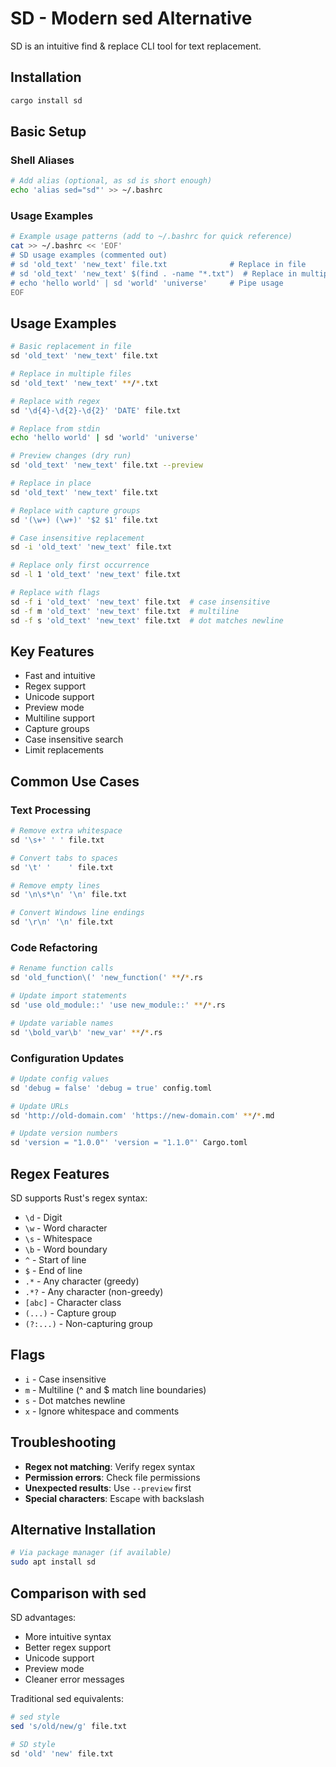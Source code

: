 # SD - Modern sed Alternative

SD is an intuitive find & replace CLI tool for text replacement.

## Installation

```bash
cargo install sd
```

## Basic Setup

### Shell Aliases

```bash
# Add alias (optional, as sd is short enough)
echo 'alias sed="sd"' >> ~/.bashrc
```

### Usage Examples

```bash
# Example usage patterns (add to ~/.bashrc for quick reference)
cat >> ~/.bashrc << 'EOF'
# SD usage examples (commented out)
# sd 'old_text' 'new_text' file.txt              # Replace in file
# sd 'old_text' 'new_text' $(find . -name "*.txt")  # Replace in multiple files
# echo 'hello world' | sd 'world' 'universe'     # Pipe usage
EOF
```

## Usage Examples

```bash
# Basic replacement in file
sd 'old_text' 'new_text' file.txt

# Replace in multiple files
sd 'old_text' 'new_text' **/*.txt

# Replace with regex
sd '\d{4}-\d{2}-\d{2}' 'DATE' file.txt

# Replace from stdin
echo 'hello world' | sd 'world' 'universe'

# Preview changes (dry run)
sd 'old_text' 'new_text' file.txt --preview

# Replace in place
sd 'old_text' 'new_text' file.txt

# Replace with capture groups
sd '(\w+) (\w+)' '$2 $1' file.txt

# Case insensitive replacement
sd -i 'old_text' 'new_text' file.txt

# Replace only first occurrence
sd -l 1 'old_text' 'new_text' file.txt

# Replace with flags
sd -f i 'old_text' 'new_text' file.txt  # case insensitive
sd -f m 'old_text' 'new_text' file.txt  # multiline
sd -f s 'old_text' 'new_text' file.txt  # dot matches newline
```

## Key Features

- Fast and intuitive
- Regex support
- Unicode support
- Preview mode
- Multiline support
- Capture groups
- Case insensitive search
- Limit replacements

## Common Use Cases

### Text Processing

```bash
# Remove extra whitespace
sd '\s+' ' ' file.txt

# Convert tabs to spaces
sd '\t' '    ' file.txt

# Remove empty lines
sd '\n\s*\n' '\n' file.txt

# Convert Windows line endings
sd '\r\n' '\n' file.txt
```

### Code Refactoring

```bash
# Rename function calls
sd 'old_function\(' 'new_function(' **/*.rs

# Update import statements
sd 'use old_module::' 'use new_module::' **/*.rs

# Update variable names
sd '\bold_var\b' 'new_var' **/*.rs
```

### Configuration Updates

```bash
# Update config values
sd 'debug = false' 'debug = true' config.toml

# Update URLs
sd 'http://old-domain.com' 'https://new-domain.com' **/*.md

# Update version numbers
sd 'version = "1.0.0"' 'version = "1.1.0"' Cargo.toml
```

## Regex Features

SD supports Rust's regex syntax:
- `\d` - Digit
- `\w` - Word character
- `\s` - Whitespace
- `\b` - Word boundary
- `^` - Start of line
- `$` - End of line
- `.*` - Any character (greedy)
- `.*?` - Any character (non-greedy)
- `[abc]` - Character class
- `(...)` - Capture group
- `(?:...)` - Non-capturing group

## Flags

- `i` - Case insensitive
- `m` - Multiline (^ and $ match line boundaries)
- `s` - Dot matches newline
- `x` - Ignore whitespace and comments

## Troubleshooting

- **Regex not matching**: Verify regex syntax
- **Permission errors**: Check file permissions
- **Unexpected results**: Use `--preview` first
- **Special characters**: Escape with backslash

## Alternative Installation

```bash
# Via package manager (if available)
sudo apt install sd
```

## Comparison with sed

SD advantages:
- More intuitive syntax
- Better regex support
- Unicode support
- Preview mode
- Cleaner error messages

Traditional sed equivalents:
```bash
# sed style
sed 's/old/new/g' file.txt

# SD style
sd 'old' 'new' file.txt
```